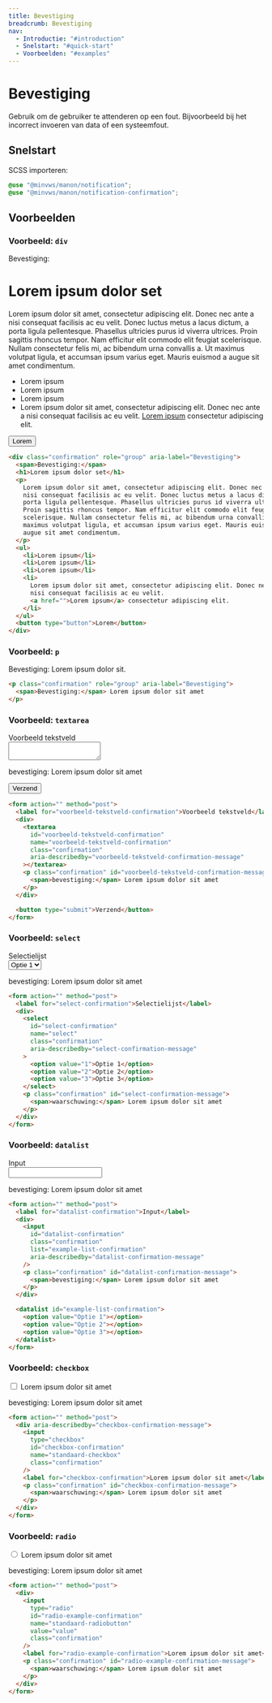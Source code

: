 ```yaml
---
title: Bevestiging
breadcrumb: Bevestiging
nav:
  - Introductie: "#introduction"
  - Snelstart: "#quick-start"
  - Voorbeelden: "#examples"
---
```


<h1 id="introduction">Bevestiging</h1>

Gebruik om de gebruiker te attenderen op een fout. Bijvoorbeeld bij het
incorrect invoeren van data of een systeemfout.

<h2 id="quick-start">Snelstart</h2>

SCSS importeren:

```scss
@use "@minvws/manon/notification";
@use "@minvws/manon/notification-confirmation";
```

<h2 id="examples">Voorbeelden</h2>

### Voorbeeld: `div`

<div class="confirmation" role="group" aria-label="bevestiging">
  <span>Bevestiging:</span>
  <h1>Lorem ipsum dolor set</h1>
  <p>
    Lorem ipsum dolor sit amet, consectetur adipiscing elit. Donec nec ante a nisi consequat
    facilisis ac eu velit. Donec luctus metus a lacus dictum, a porta ligula pellentesque.
    Phasellus ultricies purus id viverra ultrices. Proin sagittis rhoncus tempor. Nam
    efficitur elit commodo elit feugiat scelerisque. Nullam consectetur felis mi, ac
    bibendum urna convallis a. Ut maximus volutpat ligula, et accumsan ipsum varius eget.
    Mauris euismod a augue sit amet condimentum.
  </p>
  <ul>
    <li>Lorem ipsum</li>
    <li>Lorem ipsum</li>
    <li>Lorem ipsum</li>
    <li>
      Lorem ipsum dolor sit amet, consectetur adipiscing elit. Donec nec ante a nisi
      consequat facilisis ac eu velit.
      <a href="notifications-block-element">Lorem ipsum</a> consectetur adipiscing elit.
    </li>
  </ul>
  <button type="button">Lorem</button>
</div>

```html
<div class="confirmation" role="group" aria-label="Bevestiging">
  <span>Bevestiging:</span>
  <h1>Lorem ipsum dolor set</h1>
  <p>
    Lorem ipsum dolor sit amet, consectetur adipiscing elit. Donec nec ante a
    nisi consequat facilisis ac eu velit. Donec luctus metus a lacus dictum, a
    porta ligula pellentesque. Phasellus ultricies purus id viverra ultrices.
    Proin sagittis rhoncus tempor. Nam efficitur elit commodo elit feugiat
    scelerisque. Nullam consectetur felis mi, ac bibendum urna convallis a. Ut
    maximus volutpat ligula, et accumsan ipsum varius eget. Mauris euismod a
    augue sit amet condimentum.
  </p>
  <ul>
    <li>Lorem ipsum</li>
    <li>Lorem ipsum</li>
    <li>Lorem ipsum</li>
    <li>
      Lorem ipsum dolor sit amet, consectetur adipiscing elit. Donec nec ante a
      nisi consequat facilisis ac eu velit.
      <a href="">Lorem ipsum</a> consectetur adipiscing elit.
    </li>
  </ul>
  <button type="button">Lorem</button>
</div>
```

### Voorbeeld: `p`

<p class="confirmation" role="group" aria-label="bevestiging">
  <span>Bevestiging:</span> Lorem ipsum dolor sit.
</p>

```html
<p class="confirmation" role="group" aria-label="Bevestiging">
  <span>Bevestiging:</span> Lorem ipsum dolor sit amet
</p>
```

### Voorbeeld: `textarea`

<form action="" method="post">
  <label for="voorbeeld-tekstveld-confirmation">Voorbeeld tekstveld</label>
  <div>
    <textarea
      id="voorbeeld-tekstveld-confirmation"
      name="voorbeeld-tekstveld-confirmation"
      class="confirmation"
      aria-describedby="voorbeeld-tekstveld-confirmation-message"
    ></textarea>
    <p class="confirmation" id="voorbeeld-tekstveld-confirmation-message">
      <span>bevestiging:</span> Lorem ipsum dolor sit amet
    </p>
  </div>

<button type="submit">Verzend</button>

</form>

```html
<form action="" method="post">
  <label for="voorbeeld-tekstveld-confirmation">Voorbeeld tekstveld</label>
  <div>
    <textarea
      id="voorbeeld-tekstveld-confirmation"
      name="voorbeeld-tekstveld-confirmation"
      class="confirmation"
      aria-describedby="voorbeeld-tekstveld-confirmation-message"
    ></textarea>
    <p class="confirmation" id="voorbeeld-tekstveld-confirmation-message">
      <span>bevestiging:</span> Lorem ipsum dolor sit amet
    </p>
  </div>

  <button type="submit">Verzend</button>
</form>
```

### Voorbeeld: `select`

<form action="" method="post">
  <label for="select-confirmation">Selectielijst</label>
  <div>
    <select
      id="select-confirmation"
      name="select"
      class="confirmation"
      aria-describedby="select-confirmation-message"
    >
      <option value="1">Optie 1</option>
      <option value="2">Optie 2</option>
      <option value="3">Optie 3</option>
    </select>
    <p class="confirmation" id="select-confirmation-message">
      <span>bevestiging:</span> Lorem ipsum dolor sit amet
    </p>
  </div>
</form>

```html
<form action="" method="post">
  <label for="select-confirmation">Selectielijst</label>
  <div>
    <select
      id="select-confirmation"
      name="select"
      class="confirmation"
      aria-describedby="select-confirmation-message"
    >
      <option value="1">Optie 1</option>
      <option value="2">Optie 2</option>
      <option value="3">Optie 3</option>
    </select>
    <p class="confirmation" id="select-confirmation-message">
      <span>waarschuwing:</span> Lorem ipsum dolor sit amet
    </p>
  </div>
</form>
```

### Voorbeeld: `datalist`

<form action="" method="post">
  <label for="datalist-confirmation">Input</label>
  <div>
    <input
      id="datalist-confirmation"
      class="confirmation"
      list="example-list-confirmation"
      aria-describedby="datalist-confirmation-message"
    />
    <p class="confirmation" id="datalist-confirmation-message">
      <span>bevestiging:</span> Lorem ipsum dolor sit amet
    </p>
  </div>

  <datalist id="example-list-confirmation">
    <option value="Optie 1"></option>
    <option value="Optie 2"></option>
    <option value="Optie 3"></option>
  </datalist>
</form>

```html
<form action="" method="post">
  <label for="datalist-confirmation">Input</label>
  <div>
    <input
      id="datalist-confirmation"
      class="confirmation"
      list="example-list-confirmation"
      aria-describedby="datalist-confirmation-message"
    />
    <p class="confirmation" id="datalist-confirmation-message">
      <span>bevestiging:</span> Lorem ipsum dolor sit amet
    </p>
  </div>

  <datalist id="example-list-confirmation">
    <option value="Optie 1"></option>
    <option value="Optie 2"></option>
    <option value="Optie 3"></option>
  </datalist>
</form>
```

### Voorbeeld: `checkbox`

<form action="" method="post">
  <div aria-describedby="checkbox-confirmation-message">
    <input
      type="checkbox"
      id="checkbox-confirmation"
      name="standaard-checkbox"
      class="confirmation"
    />
    <label for="checkbox-confirmation">Lorem ipsum dolor sit amet</label>
    <p class="confirmation" id="checkbox-confirmation-message">
      <span>bevestiging:</span> Lorem ipsum dolor sit amet
    </p>
  </div>
</form>

```html
<form action="" method="post">
  <div aria-describedby="checkbox-confirmation-message">
    <input
      type="checkbox"
      id="checkbox-confirmation"
      name="standaard-checkbox"
      class="confirmation"
    />
    <label for="checkbox-confirmation">Lorem ipsum dolor sit amet</label>
    <p class="confirmation" id="checkbox-confirmation-message">
      <span>waarschuwing:</span> Lorem ipsum dolor sit amet
    </p>
  </div>
</form>
```

### Voorbeeld: `radio`

<form action="" method="post">
  <div>
    <input
      type="radio"
      id="radio-example-confirmation"
      name="standaard-radiobutton"
      value="value"
      class="confirmation"
    />
    <label for="radio-example-confirmation">Lorem ipsum dolor sit amet</label>
    <p class="confirmation" id="radio-example-confirmation-message">
      <span>bevestiging:</span> Lorem ipsum dolor sit amet
    </p>
  </div>
</form>

```html
<form action="" method="post">
  <div>
    <input
      type="radio"
      id="radio-example-confirmation"
      name="standaard-radiobutton"
      value="value"
      class="confirmation"
    />
    <label for="radio-example-confirmation">Lorem ipsum dolor sit amet</label>
    <p class="confirmation" id="radio-example-confirmation-message">
      <span>waarschuwing:</span> Lorem ipsum dolor sit amet
    </p>
  </div>
</form>
```
